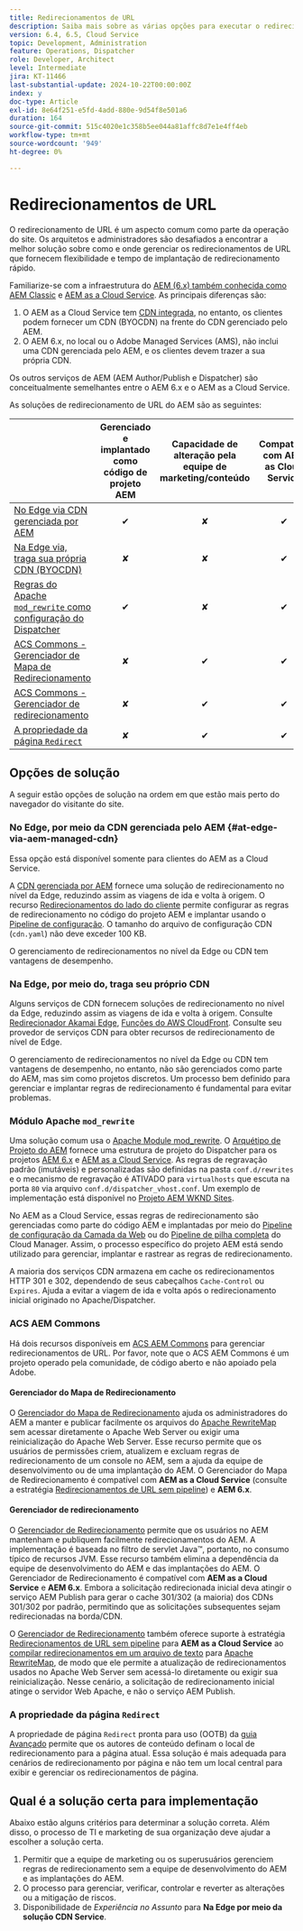 ```yaml
---
title: Redirecionamentos de URL
description: Saiba mais sobre as várias opções para executar o redirecionamento de URL no AEM.
version: 6.4, 6.5, Cloud Service
topic: Development, Administration
feature: Operations, Dispatcher
role: Developer, Architect
level: Intermediate
jira: KT-11466
last-substantial-update: 2024-10-22T00:00:00Z
index: y
doc-type: Article
exl-id: 8e64f251-e5fd-4add-880e-9d54f8e501a6
duration: 164
source-git-commit: 515c4020e1c358b5ee044a81affc8d7e1e4ff4eb
workflow-type: tm+mt
source-wordcount: '949'
ht-degree: 0%

---
```


# Redirecionamentos de URL

O redirecionamento de URL é um aspecto comum como parte da operação do site. Os arquitetos e administradores são desafiados a encontrar a melhor solução sobre como e onde gerenciar os redirecionamentos de URL que fornecem flexibilidade e tempo de implantação de redirecionamento rápido.

Familiarize-se com a infraestrutura do [AEM (6.x) também conhecida como AEM Classic](https://experienceleague.adobe.com/en/docs/experience-manager-learn/dispatcher-tutorial/chapter-2) e [AEM as a Cloud Service](https://experienceleague.adobe.com/en/docs/experience-manager-cloud-service/content/overview/architecture). As principais diferenças são:

1. O AEM as a Cloud Service tem [CDN integrada](https://experienceleague.adobe.com/en/docs/experience-manager-cloud-service/content/implementing/content-delivery/cdn), no entanto, os clientes podem fornecer um CDN (BYOCDN) na frente do CDN gerenciado pelo AEM.
1. O AEM 6.x, no local ou o Adobe Managed Services (AMS), não inclui uma CDN gerenciada pelo AEM, e os clientes devem trazer a sua própria CDN.

Os outros serviços de AEM (AEM Author/Publish e Dispatcher) são conceitualmente semelhantes entre o AEM 6.x e o AEM as a Cloud Service.

As soluções de redirecionamento de URL do AEM são as seguintes:

|                                                   | Gerenciado e implantado como código de projeto AEM | Capacidade de alteração pela equipe de marketing/conteúdo | Compatível com AEM as Cloud Service | Onde ocorre a execução do redirecionamento |
|---------------------------------------------------|:-----------------------:|:---------------------:|:---------------------:| :---------------------:|
| [No Edge via CDN gerenciada por AEM](#at-edge-via-aem-managed-cdn) | ✔ | ✘ | ✔ | Edge/CDN (Interno) |
| [Na Edge via, traga sua própria CDN (BYOCDN)](#at-edge-via-bring-your-own-cdn) | ✘ | ✘ | ✔ | Edge/CDN (BYOCDN) |
| [Regras do Apache `mod_rewrite` como configuração do Dispatcher](#apache-mod_rewrite-module) | ✔ | ✘ | ✔ | Dispatcher |
| [ACS Commons - Gerenciador de Mapa de Redirecionamento](#redirect-map-manager) | ✘ | ✔ | ✔ | Dispatcher |
| [ACS Commons - Gerenciador de redirecionamento](#redirect-manager) | ✘ | ✔ | ✔ | AEM/Dispatcher |
| [A propriedade da página `Redirect`](#the-redirect-page-property) | ✘ | ✔ | ✔ | AEM |


## Opções de solução

A seguir estão opções de solução na ordem em que estão mais perto do navegador do visitante do site.

### No Edge, por meio da CDN gerenciada pelo AEM {#at-edge-via-aem-managed-cdn}

Essa opção está disponível somente para clientes do AEM as a Cloud Service.

A [CDN gerenciada por AEM](https://experienceleague.adobe.com/en/docs/experience-manager-cloud-service/content/implementing/content-delivery/cdn) fornece uma solução de redirecionamento no nível da Edge, reduzindo assim as viagens de ida e volta à origem. O recurso [Redirecionamentos do lado do cliente](https://experienceleague.adobe.com/en/docs/experience-manager-cloud-service/content/implementing/content-delivery/cdn-configuring-traffic#client-side-redirectors) permite configurar as regras de redirecionamento no código do projeto AEM e implantar usando o [Pipeline de configuração](https://experienceleague.adobe.com/en/docs/experience-manager-learn/cloud-service/security/traffic-filter-and-waf-rules/how-to-setup#deploy-rules-through-cloud-manager). O tamanho do arquivo de configuração CDN (`cdn.yaml`) não deve exceder 100 KB.

O gerenciamento de redirecionamentos no nível da Edge ou CDN tem vantagens de desempenho.

### Na Edge, por meio do, traga seu próprio CDN

Alguns serviços de CDN fornecem soluções de redirecionamento no nível da Edge, reduzindo assim as viagens de ida e volta à origem. Consulte [Redirecionador Akamai Edge](https://techdocs.akamai.com/cloudlets/docs/what-edge-redirector), [Funções do AWS CloudFront](https://docs.aws.amazon.com/AmazonCloudFront/latest/DeveloperGuide/cloudfront-functions.html). Consulte seu provedor de serviços CDN para obter recursos de redirecionamento de nível de Edge.

O gerenciamento de redirecionamentos no nível da Edge ou CDN tem vantagens de desempenho, no entanto, não são gerenciados como parte do AEM, mas sim como projetos discretos. Um processo bem definido para gerenciar e implantar regras de redirecionamento é fundamental para evitar problemas.


### Módulo Apache `mod_rewrite`

Uma solução comum usa o [Apache Module mod_rewrite](https://httpd.apache.org/docs/current/mod/mod_rewrite.html). O [Arquétipo de Projeto do AEM](https://github.com/adobe/aem-project-archetype) fornece uma estrutura de projeto do Dispatcher para os projetos [AEM 6.x](https://github.com/adobe/aem-project-archetype/tree/develop/src/main/archetype/dispatcher.ams#file-structure) e [AEM as a Cloud Service](https://github.com/adobe/aem-project-archetype/tree/develop/src/main/archetype/dispatcher.cloud#file-structure). As regras de regravação padrão (imutáveis) e personalizadas são definidas na pasta `conf.d/rewrites` e o mecanismo de regravação é ATIVADO para `virtualhosts` que escuta na porta `80` via arquivo `conf.d/dispatcher_vhost.conf`. Um exemplo de implementação está disponível no [Projeto AEM WKND Sites](https://github.com/adobe/aem-guides-wknd/tree/main/dispatcher/src/conf.d/rewrites).

No AEM as a Cloud Service, essas regras de redirecionamento são gerenciadas como parte do código AEM e implantadas por meio do [Pipeline de configuração da Camada da Web](https://experienceleague.adobe.com/en/docs/experience-manager-cloud-service/content/implementing/using-cloud-manager/cicd-pipelines/introduction-ci-cd-pipelines) ou do [Pipeline de pilha completa](https://experienceleague.adobe.com/en/docs/experience-manager-cloud-service/content/implementing/using-cloud-manager/cicd-pipelines/introduction-ci-cd-pipelines) do Cloud Manager. Assim, o processo específico do projeto AEM está sendo utilizado para gerenciar, implantar e rastrear as regras de redirecionamento.

A maioria dos serviços CDN armazena em cache os redirecionamentos HTTP 301 e 302, dependendo de seus cabeçalhos `Cache-Control` ou `Expires`. Ajuda a evitar a viagem de ida e volta após o redirecionamento inicial originado no Apache/Dispatcher.


### ACS AEM Commons

Há dois recursos disponíveis em [ACS AEM Commons](https://adobe-consulting-services.github.io/acs-aem-commons/) para gerenciar redirecionamentos de URL. Por favor, note que o ACS AEM Commons é um projeto operado pela comunidade, de código aberto e não apoiado pela Adobe.

#### Gerenciador do Mapa de Redirecionamento

O [Gerenciador do Mapa de Redirecionamento](https://adobe-consulting-services.github.io/acs-aem-commons/features/redirect-map-manager/index.html) ajuda os administradores do AEM a manter e publicar facilmente os arquivos do [Apache RewriteMap](https://httpd.apache.org/docs/2.4/rewrite/rewritemap.html) sem acessar diretamente o Apache Web Server ou exigir uma reinicialização do Apache Web Server. Esse recurso permite que os usuários de permissões criem, atualizem e excluam regras de redirecionamento de um console no AEM, sem a ajuda da equipe de desenvolvimento ou de uma implantação do AEM. O Gerenciador do Mapa de Redirecionamento é compatível com **AEM as a Cloud Service** (consulte a estratégia [Redirecionamentos de URL sem pipeline](https://experienceleague.adobe.com/en/docs/experience-manager-cloud-service/content/implementing/content-delivery/pipeline-free-url-redirects)) e **AEM 6.x**.

#### Gerenciador de redirecionamento

O [Gerenciador de Redirecionamento](https://adobe-consulting-services.github.io/acs-aem-commons/features/redirect-manager/index.html) permite que os usuários no AEM mantenham e publiquem facilmente redirecionamentos do AEM. A implementação é baseada no filtro de servlet Java™, portanto, no consumo típico de recursos JVM. Esse recurso também elimina a dependência da equipe de desenvolvimento do AEM e das implantações do AEM. O Gerenciador de Redirecionamento é compatível com **AEM as a Cloud Service** e **AEM 6.x**. Embora a solicitação redirecionada inicial deva atingir o serviço AEM Publish para gerar o cache 301/302 (a maioria) dos CDNs 301/302 por padrão, permitindo que as solicitações subsequentes sejam redirecionadas na borda/CDN.

O [Gerenciador de Redirecionamento](https://adobe-consulting-services.github.io/acs-aem-commons/features/redirect-manager/index.html) também oferece suporte à estratégia [Redirecionamentos de URL sem pipeline](https://experienceleague.adobe.com/en/docs/experience-manager-cloud-service/content/implementing/content-delivery/pipeline-free-url-redirects) para **AEM as a Cloud Service** ao [compilar redirecionamentos em um arquivo de texto](https://adobe-consulting-services.github.io/acs-aem-commons/features/redirect-manager/subpages/rewritemap.html) para [Apache RewriteMap](https://httpd.apache.org/docs/2.4/rewrite/rewritemap.html), de modo que ele permite a atualização de redirecionamentos usados no Apache Web Server sem acessá-lo diretamente ou exigir sua reinicialização. Nesse cenário, a solicitação de redirecionamento inicial atinge o servidor Web Apache, e não o serviço AEM Publish.

### A propriedade da página `Redirect`

A propriedade de página `Redirect` pronta para uso (OOTB) da [guia Avançado](https://experienceleague.adobe.com/docs/experience-manager-cloud-service/content/sites/authoring/sites-console/page-properties.html) permite que os autores de conteúdo definam o local de redirecionamento para a página atual. Essa solução é mais adequada para cenários de redirecionamento por página e não tem um local central para exibir e gerenciar os redirecionamentos de página.

## Qual é a solução certa para implementação

Abaixo estão alguns critérios para determinar a solução correta. Além disso, o processo de TI e marketing de sua organização deve ajudar a escolher a solução certa.

1. Permitir que a equipe de marketing ou os superusuários gerenciem regras de redirecionamento sem a equipe de desenvolvimento do AEM e as implantações do AEM.
1. O processo para gerenciar, verificar, controlar e reverter as alterações ou a mitigação de riscos.
1. Disponibilidade de _Experiência no Assunto_ para **Na Edge por meio da solução CDN Service**.
